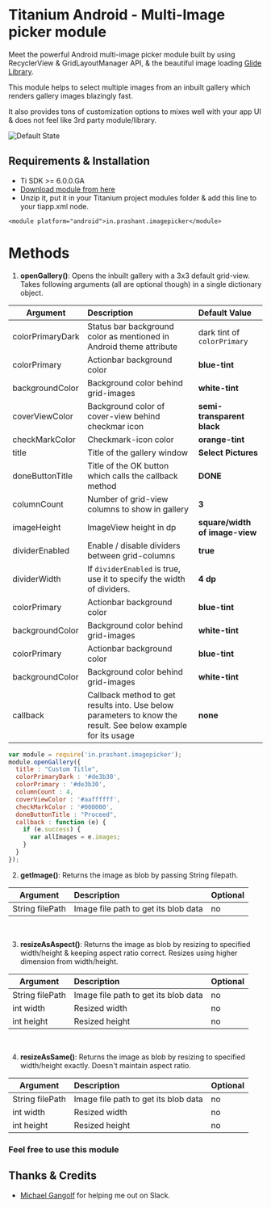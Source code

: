 # Titanium Android - Multi-Image picker module
Meet the powerful Android multi-image picker module built by using RecyclerView & GridLayoutManager API, & the beautiful image loading [Glide Library](https://github.com/bumptech/glide).

This module helps to select multiple images from an inbuilt gallery which renders gallery images blazingly fast.

It also provides tons of customization options to mixes well with your app UI & does not feel like 3rd party module/library.

![Default State](https://github.com/prashantsaini1/titanium-android-imagepicker/blob/master/default.png)

## Requirements & Installation
* Ti SDK >= 6.0.0.GA
* [Download module from here](android/dist/in.prashant.imagepicker-android-1.0.0.zip)
* Unzip it, put it in your Titanium project modules folder & add this line to your tiapp.xml <modules> node.

```
<module platform="android">in.prashant.imagepicker</module>
```


# Methods
1. **openGallery()**: Opens the inbuilt gallery with a 3x3 default grid-view. Takes following arguments (all are optional though) in a single dictionary object.

| Argument        | Description           | Default Value  |
| -------------   |:--------------------- | :------------------------- |
| colorPrimaryDark| Status bar background color as mentioned in Android theme attribute | dark tint of `colorPrimary` |
| colorPrimary    |  Actionbar background color   | **blue-tint** |
| backgroundColor | Background color behind grid-images    | **white-tint** |
| coverViewColor    |  Background color of cover-view behind checkmar icon   | **semi-transparent black** |
| checkMarkColor | Checkmark-icon color    | **orange-tint** |
| title    |  Title of the gallery window   | **Select Pictures** |
| doneButtonTitle | Title of the OK button which calls the callback method    | **DONE** |
| columnCount    |  Number of grid-view columns to show in gallery   | **3** |
| imageHeight | ImageView height in dp    | **square/width of image-view** |
| dividerEnabled    |  Enable / disable dividers between grid-columns   | **true** |
| dividerWidth | If `dividerEnabled` is true, use it to specify the width of dividers.    | **4 dp** |
| colorPrimary    |  Actionbar background color   | **blue-tint** |
| backgroundColor | Background color behind grid-images    | **white-tint** |
| colorPrimary    |  Actionbar background color   | **blue-tint** |
| backgroundColor | Background color behind grid-images    | **white-tint** |
| callback | Callback method to get results into. Use below parameters to know the result. See below example for its usage    | **none** |

```javascript
var module = require('in.prashant.imagepicker');
module.openGallery({
  title : "Custom Title",
  colorPrimaryDark : '#de3b30',
  colorPrimary : '#de3b30',
  columnCount : 4,
  coverViewColor : '#aaffffff',
  checkMarkColor : '#000000',
  doneButtonTitle : "Proceed",
  callback : function (e) {
    if (e.success) {
      var allImages = e.images;
    }
  }
});
```


2. **getImage()**: Returns the image as blob by passing String filepath.

| Argument        | Description           | Optional  |
| -------------   |:--------------------- | :------------------------- |
| String filePath | Image file path to get its blob data | no |

</br>

3. **resizeAsAspect()**: Returns the image as blob by resizing to specified width/height & keeping aspect ratio correct. Resizes using higher dimension from width/height. 

| Argument        | Description           | Optional  |
| -------------   |:--------------------- | :------------------------- |
| String filePath | Image file path to get its blob data | no |
| int width    |  Resized width   | no |
| int height    |  Resized height   | no |

</br>

4. **resizeAsSame()**: Returns the image as blob by resizing to specified width/height exactly. Doesn't maintain aspect ratio.

| Argument        | Description           | Optional  |
| -------------   |:--------------------- | :------------------------- |
| String filePath | Image file path to get its blob data | no |
| int width    |  Resized width   | no |
| int height    |  Resized height   | no |

### Feel free to use this module

## Thanks & Credits
* [Michael Gangolf](https://github.com/m1ga) for helping me out on Slack.
